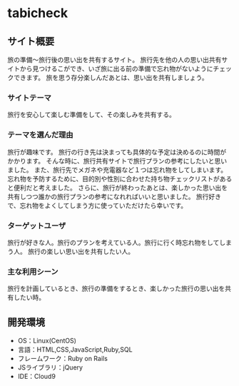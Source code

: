 # tabicheck

## サイト概要
旅の準備〜旅行後の思い出を共有するサイト。
旅行先を他の人の思い出共有サイトから見つけるこができ、いざ旅に出る前の準備で忘れ物がないようにチェックできます。
旅を思う存分楽しんだあとは、思い出を共有しましょう。

### サイトテーマ
旅行を安心して楽しむ準備をして、その楽しみを共有する。

### テーマを選んだ理由
旅行が趣味です。
旅行の行き先は決まっても具体的な予定は決めるのに時間がかかります。
そんな時に、旅行共有サイトで旅行プランの参考にしたいと思いました。
また、旅行先でメガネや充電器など１つは忘れ物をしてしまいます。
忘れ物を予防するために、目的別や性別に合わせた持ち物チェックリストがあると便利だと考えました。
さらに、旅行が終わったあとは、楽しかった思い出を共有しつつ誰かの旅行プランの参考になれればいいと思いました。
旅行好きで、忘れ物をよくしてしまう方に使っていただけたら幸いです。

### ターゲットユーザ
旅行が好きな人。旅行のプランを考えている人。旅行に行く時忘れ物をしてしまう人。
旅行の楽しい思い出を共有したい人。

### 主な利用シーン
旅行を計画しているとき、旅行の準備をするとき、楽しかった旅行の思い出を共有したい時。



## 開発環境
- OS：Linux(CentOS)
- 言語：HTML,CSS,JavaScript,Ruby,SQL
- フレームワーク：Ruby on Rails
- JSライブラリ：jQuery
- IDE：Cloud9
